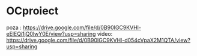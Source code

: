 # OCproiect
poza : https://drive.google.com/file/d/0B90IGC9KVHl-eElEQi1jQ0lwY0E/view?usp=sharing
video: https://drive.google.com/file/d/0B90IGC9KVHl-d054cVpaX2M1QTA/view?usp=sharing
